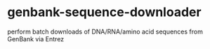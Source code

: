 # genbank-sequence-downloader
perform batch downloads of DNA/RNA/amino acid sequences from GenBank via Entrez
